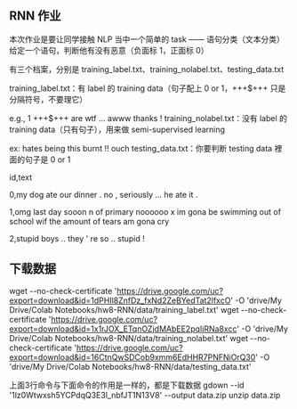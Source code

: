 ## RNN 作业
本次作业是要让同学接触 NLP 当中一个简单的 task —— 语句分类（文本分类）
给定一个语句，判断他有没有恶意（负面标 1，正面标 0）

有三个档案，分别是 training_label.txt、training_nolabel.txt、testing_data.txt

training_label.txt：有 label 的 training data（句子配上 0 or 1，+++$+++ 只是分隔符号，不要理它）

e.g., 1 +++$+++ are wtf ... awww thanks !
training_nolabel.txt：没有 label 的 training data（只有句子），用来做 semi-supervised learning

ex: hates being this burnt !! ouch
testing_data.txt：你要判断 testing data 裡面的句子是 0 or 1

id,text

0,my dog ate our dinner . no , seriously ... he ate it .

1,omg last day sooon n of primary noooooo x im gona be swimming out of school wif the amount of tears am gona cry

2,stupid boys .. they ' re so .. stupid !


## 下载数据
wget --no-check-certificate 'https://drive.google.com/uc?export=download&id=1dPHIl8ZnfDz_fxNd2ZeBYedTat2lfxcO' -O 'drive/My Drive/Colab Notebooks/hw8-RNN/data/training_label.txt'
wget --no-check-certificate 'https://drive.google.com/uc?export=download&id=1x1rJOX_ETqnOZjdMAbEE2pqIjRNa8xcc' -O 'drive/My Drive/Colab Notebooks/hw8-RNN/data/training_nolabel.txt'
wget --no-check-certificate 'https://drive.google.com/uc?export=download&id=16CtnQwSDCob9xmm6EdHHR7PNFNiOrQ30' -O 'drive/My Drive/Colab Notebooks/hw8-RNN/data/testing_data.txt'

上面3行命令与下面命令的作用是一样的，都是下载数据
gdown --id '1lz0Wtwxsh5YCPdqQ3E3l_nbfJT1N13V8' --output data.zip
unzip data.zip
